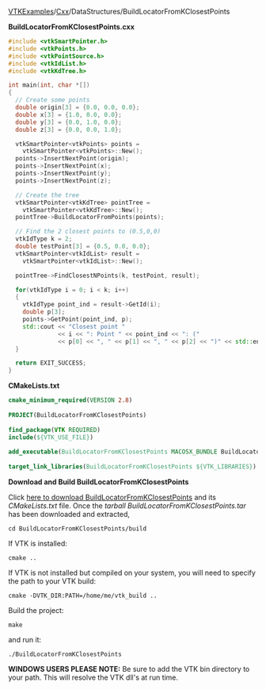 [VTKExamples](/index/)/[Cxx](/Cxx)/DataStructures/BuildLocatorFromKClosestPoints

**BuildLocatorFromKClosestPoints.cxx**
```c++
#include <vtkSmartPointer.h>
#include <vtkPoints.h>
#include <vtkPointSource.h>
#include <vtkIdList.h>
#include <vtkKdTree.h>

int main(int, char *[])
{
  // Create some points
  double origin[3] = {0.0, 0.0, 0.0};
  double x[3] = {1.0, 0.0, 0.0};
  double y[3] = {0.0, 1.0, 0.0};
  double z[3] = {0.0, 0.0, 1.0};

  vtkSmartPointer<vtkPoints> points =
    vtkSmartPointer<vtkPoints>::New();
  points->InsertNextPoint(origin);
  points->InsertNextPoint(x);
  points->InsertNextPoint(y);
  points->InsertNextPoint(z);

  // Create the tree
  vtkSmartPointer<vtkKdTree> pointTree =
    vtkSmartPointer<vtkKdTree>::New();
  pointTree->BuildLocatorFromPoints(points);

  // Find the 2 closest points to (0.5,0,0)
  vtkIdType k = 2;
  double testPoint[3] = {0.5, 0.0, 0.0};
  vtkSmartPointer<vtkIdList> result =
    vtkSmartPointer<vtkIdList>::New();

  pointTree->FindClosestNPoints(k, testPoint, result);

  for(vtkIdType i = 0; i < k; i++)
  {
    vtkIdType point_ind = result->GetId(i);
    double p[3];
    points->GetPoint(point_ind, p);
    std::cout << "Closest point "
              << i << ": Point " << point_ind << ": ("
              << p[0] << ", " << p[1] << ", " << p[2] << ")" << std::endl;
  }

  return EXIT_SUCCESS;
}
```
**CMakeLists.txt**
```cmake
cmake_minimum_required(VERSION 2.8)
 
PROJECT(BuildLocatorFromKClosestPoints)
 
find_package(VTK REQUIRED)
include(${VTK_USE_FILE})
 
add_executable(BuildLocatorFromKClosestPoints MACOSX_BUNDLE BuildLocatorFromKClosestPoints.cxx)
 
target_link_libraries(BuildLocatorFromKClosestPoints ${VTK_LIBRARIES})
```

**Download and Build BuildLocatorFromKClosestPoints**

Click [here to download BuildLocatorFromKClosestPoints](https://github.com/lorensen/VTKWikiExamplesTarballs/raw/master/BuildLocatorFromKClosestPoints.tar) and its *CMakeLists.txt* file.
Once the *tarball BuildLocatorFromKClosestPoints.tar* has been downloaded and extracted,
```
cd BuildLocatorFromKClosestPoints/build 
```
If VTK is installed:
```
cmake ..
```
If VTK is not installed but compiled on your system, you will need to specify the path to your VTK build:
```
cmake -DVTK_DIR:PATH=/home/me/vtk_build ..
```
Build the project:
```
make
```
and run it:
```
./BuildLocatorFromKClosestPoints
```
**WINDOWS USERS PLEASE NOTE:** Be sure to add the VTK bin directory to your path. This will resolve the VTK dll's at run time.

